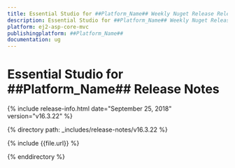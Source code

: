 ```yaml
---
title: Essential Studio for ##Platform_Name## Weekly Nuget Release Release Notes  
description: Essential Studio for ##Platform_Name## Weekly Nuget Release Release Notes  
platform: ej2-asp-core-mvc
publishingplatform: ##Platform_Name##
documentation: ug
---
```


# Essential Studio for  ##Platform_Name##  Release Notes  

{% include release-info.html date="September 25, 2018"   version="v16.3.22"  %} 

{% directory path: _includes/release-notes/v16.3.22 %}

{% include {{file.url}} %}

{% enddirectory %}
